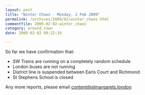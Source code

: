 ```yaml
---
layout: post
title: "Winter Chaos - Monday, 2 Feb 2009"
permalink: /archives/2009/02/winter_chaos.html
commentfile: 2009-02-02-winter_chaos
category: around_town
date: 2009-02-02 08:22:19

---
```


So far we have confirmation that:

-   SW Trains are running on a completely random schedule
-   London buses are not running
-   District line is suspended between Earls Court and Richmond
-   St Stephens School is closed

Any more reports, please email [content@stmargarets.london](mailto:content@stmargarets.london)
